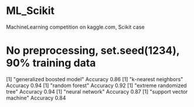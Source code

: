ML_Scikit
=========

MachineLearning competition on kaggle.com, Scikit case

# No preprocessing, set.seed(1234), 90% training data

[1] "generalized boosted model"
Accuracy 
    0.86 
[1] "k-nearest neighbors"
Accuracy 
    0.94 
[1] "random forest"
Accuracy 
    0.92 
[1] "extreme randomized tree"
Accuracy 
    0.94 
[1] "neural network"
Accuracy 
    0.87 
[1] "support vector machine"
Accuracy 
    0.84 